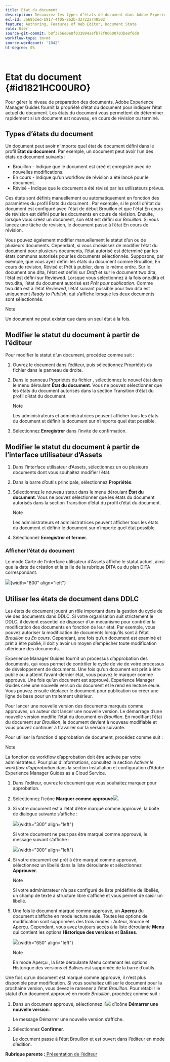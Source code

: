 ```yaml
---
title: Etat du document
description: Découvrez les types d’états de document dans Adobe Experience Manager Guides. Savoir comment modifier ou afficher l’état du document et l’utiliser dans DDLC.
exl-id: 3a68b2ed-b917-4f05-8b2b-d2722a740502
feature: Authoring, Features of Web Editor, Document State
role: User
source-git-commit: b8f3756e0e8f0338942efb77f00600703be8f6d8
workflow-type: tm+mt
source-wordcount: '1042'
ht-degree: 0%

---
```


# Etat du document {#id1821HC00URO}

Pour gérer le niveau de préparation des documents, Adobe Experience Manager Guides fournit la propriété d’état du document pour indiquer l’état actuel du document. Les états du document vous permettent de déterminer rapidement si un document est nouveau, en cours de révision ou terminé.

## Types d’états du document

Un document peut avoir n’importe quel état de document défini dans le profil **État du document**. Par exemple, un document peut avoir l’un des états de document suivants :

- Brouillon - Indique que le document est créé et enregistré avec de nouvelles modifications.
- En cours - Indique qu’un workflow de révision a été lancé pour le document.
- Révisé - Indique que le document a été révisé par les utilisateurs prévus.

Ces états sont définis manuellement ou automatiquement en fonction des paramètres du profil États du document . Par exemple, si le profil d&#39;état du document est configuré avec l&#39;état de début Brouillon et que l&#39;état En cours de révision est défini pour les documents en cours de révision. Ensuite, lorsque vous créez un document, son état est défini sur *Brouillon*. Si vous lancez une tâche de révision, le document passe à l’état En cours de révision.

Vous pouvez également modifier manuellement le statut d’un ou de plusieurs documents. Cependant, si vous choisissez de modifier l’état du document pour plusieurs documents, l’état autorisé est déterminé par les états communs autorisés pour les documents sélectionnés. Supposons, par exemple, que vous ayez défini les états du document comme Brouillon, En cours de révision, Révisé et Prêt à publier, dans le même ordre. Sur le document one.dita, l’état est défini sur *Draft* et sur le document two.dita, l’état est défini sur Reviewed. Lorsque vous sélectionnez à la fois one.dita et two.dita, l’état du document autorisé est *Prêt pour publication*. Comme two.dita est à l’état *Reviewed*, l’état suivant possible pour two.dita est uniquement *Ready to Publish*, qui s’affiche lorsque les deux documents sont sélectionnés.

>[!NOTE]
>
> Un document ne peut exister que dans un seul état à la fois.

## Modifier le statut du document à partir de l’éditeur

Pour modifier le statut d’un document, procédez comme suit :

1. Ouvrez le document dans l’éditeur, puis sélectionnez Propriétés du fichier dans le panneau de droite.
1. Dans le panneau Propriétés du fichier , sélectionnez le nouvel état dans le menu déroulant **État du document**. Vous ne pouvez sélectionner que les états du document autorisés dans la section Transition d’état du profil d’état du document.

   >[!NOTE]
   >
   >Les administrateurs et administratrices peuvent afficher tous les états du document et définir le document sur n’importe quel état possible.

1. Sélectionnez **Enregistrer** dans l’invite de confirmation.

## Modifier le statut du document à partir de l’interface utilisateur d’Assets

1. Dans l’interface utilisateur d’Assets, sélectionnez un ou plusieurs documents dont vous souhaitez modifier l’état.
1. Dans la barre d’outils principale, sélectionnez **Propriétés**.
1. Sélectionnez le nouveau statut dans le menu déroulant **État du document**. Vous ne pouvez sélectionner que les états du document autorisés dans la section Transition d’état du profil d’état du document.

   >[!NOTE]
   >
   >Les administrateurs et administratrices peuvent afficher tous les états du document et définir le document sur n’importe quel état possible.

1. Sélectionnez **Enregistrer et fermer**.

### Afficher l’état du document

Le mode Carte de l’interface utilisateur d’Assets affiche le statut actuel, ainsi que la date de création et la taille de la rubrique DITA ou du plan DITA correspondant.

![](images/document_state.png){width="800" align="left"}

## Utiliser les états de document dans DDLC

Les états de document jouent un rôle important dans la gestion du cycle de vie des documents dans DDLC. Si votre organisation suit strictement le DDLC, il devient essentiel de disposer d’un mécanisme pour contrôler la modification des documents en fonction de leur état. Par exemple, vous pouvez autoriser la modification de documents lorsqu’ils sont à l’état *Brouillon* ou *En cours*. Cependant, une fois qu’un document est examiné et prêt à être publié, il doit y avoir un moyen d’empêcher toute modification ultérieure des documents.

Experience Manager Guides fournit un processus d’approbation des documents, qui vous permet de contrôler le cycle de vie de votre processus de développement de documents. Une fois qu’un document est prêt à être publié ou a atteint l’avant-dernier état, vous pouvez le marquer comme approuvé. Une fois qu’un document est approuvé, Experience Manager Guides crée une nouvelle version du document et le rend en lecture seule. Vous pouvez ensuite déplacer le document pour publication ou créer une ligne de base pour un traitement ultérieur.

Pour lancer une nouvelle version des documents marqués comme approuvés, un auteur doit lancer une nouvelle version. Le démarrage d’une nouvelle version modifie l’état du document en *Brouillon*. En modifiant l’état du document sur *Brouillon*, le document devient à nouveau modifiable et vous pouvez continuer à travailler sur la version suivante.

Pour utiliser la fonction d&#39;approbation de document, procédez comme suit :

>[!NOTE]
>
> La fonction de workflow d’approbation doit être activée par votre administrateur. Pour plus d’informations, consultez la section *Activer le workflow d’approbation* dans la section Installation et configuration d’Adobe Experience Manager Guides as a Cloud Service.

1. Dans l’éditeur, ouvrez le document que vous souhaitez marquer pour approbation.

1. Sélectionnez l’icône **Marquer comme approuvé**![](images/mark_approve_icon.svg).

1. Si votre document est à l’état d’être marqué comme approuvé, la boîte de dialogue suivante s’affiche :

   ![](images/mark-approved-correct-state.png){width="300" align="left"}

   Si votre document ne peut pas être marqué comme approuvé, le message suivant s’affiche :

   ![](images/mark-approved-incorrect-state.png){width="300" align="left"}

1. Si votre document est prêt à être marqué comme approuvé, sélectionnez un libellé dans la liste déroulante et sélectionnez **Approuver**.

   >[!NOTE]
   >
   > Si votre administrateur n’a pas configuré de liste prédéfinie de libellés, un champ de texte à structure libre s’affiche et vous permet de saisir un libellé.

1. Une fois le document marqué comme approuvé, un **Aperçu** du document s’affiche en mode lecture seule. Toutes les options de modification sont supprimées des trois modes : Auteur, Source et Aperçu. Cependant, vous avez toujours accès à la liste déroulante **Menu** qui contient les options **Historique des versions** et **Balises**.

   ![](images/approved-doc-read-only.png){width="650" align="left"}

   >[!NOTE]
   >
   > En mode Aperçu , la liste déroulante Menu contenant les options Historique des versions et Balises est supprimée de la barre d’outils.


Une fois qu’un document est marqué comme approuvé, il n’est plus disponible pour modification. Si vous souhaitez utiliser le document pour la prochaine version, vous devez le ramener à l’état *Brouillon*. Pour rétablir le statut d’un document approuvé en mode *Brouillon*, procédez comme suit :

1. Dans un document approuvé, sélectionnez l’![](images/approved-restart-draft-mode-icon.svg) d’icône **Démarrer une nouvelle version**.

   Le message Démarrer une nouvelle version s’affiche.

1. Sélectionnez **Confirmer**.

   Le document passe à l’état Brouillon et est ouvert dans l’éditeur en mode d’édition.


**Rubrique parente :**[ Présentation de l’éditeur](web-editor.md)
